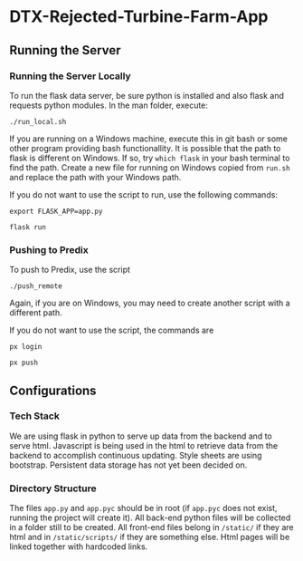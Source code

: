 # DTX-Rejected-Turbine-Farm-App

## Running the Server

### Running the Server Locally

To run the flask data server, be sure python is installed and also flask and requests python modules.
In the man folder, execute:

`./run_local.sh`

If you are running on a Windows machine, execute this in git bash or some other program providing bash functionallity. It is possible that the path to flask is different on Windows. If so, try `which flask` in your bash terminal to find the path. Create a new file for running on Windows copied from `run.sh` and replace the path with your Windows path.

If you do not want to use the script to run, use the following commands:

`export FLASK_APP=app.py`

`flask run`

### Pushing to Predix

To push to Predix, use the script

`./push_remote`

Again, if you are on Windows, you may need to create another script with a different path.

If you do not want to use the script, the commands are

`px login`

`px push`


## Configurations

### Tech Stack

We are using flask in python to serve up data from the backend and to serve html. Javascript is being used in the html to retrieve data from the backend to accomplish continuous updating. Style sheets are using bootstrap. Persistent data storage has not yet been decided on.

### Directory Structure

The files `app.py` and `app.pyc` should be in root (if `app.pyc` does not exist, running the project will create it). All back-end python files will be collected in a folder still to be created. All front-end files belong in `/static/` if they are html and in `/static/scripts/` if they are something else. Html pages will be linked together with hardcoded links.

